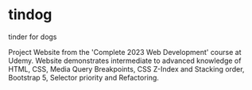 # tindog
tinder for dogs


Project Website from the 'Complete 2023 Web Development' course at Udemy. Website demonstrates intermediate to advanced knowledge of HTML, CSS, Media Query Breakpoints, CSS Z-Index and Stacking order, Bootstrap 5, Selector priority and Refactoring. 
